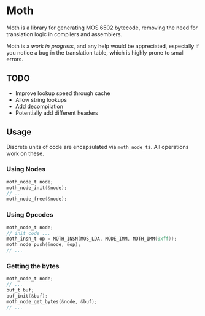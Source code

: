 # Moth

Moth is a library for generating MOS 6502 bytecode, removing the
need for translation logic in compilers and assemblers.

Moth is a *work in progress*, and any help would be appreciated,
especially if you notice a bug in the translation table, which is
highly prone to small errors.

## TODO
- Improve lookup speed through cache
- Allow string lookups
- Add decompilation
- Potentially add different headers

## Usage
Discrete units of code are encapsulated via `moth_node_t`s.
All operations work on these.

### Using Nodes
```C
moth_node_t node;
moth_node_init(&node);
// ...
moth_node_free(&node);
```

### Using Opcodes
```C
moth_node_t node;
// init code ...
moth_insn_t op = MOTH_INSN(MOS_LDA, MODE_IMM, MOTH_IMM(0xff));
moth_node_push(&node, &op);
// ...
```

### Getting the bytes
```C
moth_node_t node;
// ...
buf_t buf;
buf_init(&buf);
moth_node_get_bytes(&node, &buf);
// ...
```
